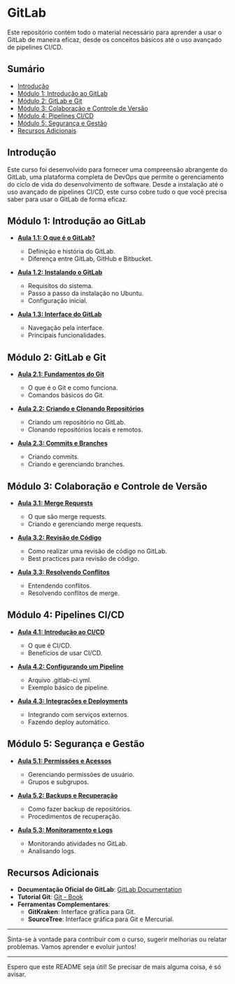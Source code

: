 # GitLab

Este repositório contém todo o material necessário para aprender a usar o GitLab de maneira eficaz, desde os conceitos básicos até o uso avançado de pipelines CI/CD.

## Sumário

- [Introdução](#introdução)
- [Módulo 1: Introdução ao GitLab](#módulo-1-introdução-ao-gitlab)
- [Módulo 2: GitLab e Git](#módulo-2-gitlab-e-git)
- [Módulo 3: Colaboração e Controle de Versão](#módulo-3-colaboração-e-controle-de-versão)
- [Módulo 4: Pipelines CI/CD](#módulo-4-pipelines-cicd)
- [Módulo 5: Segurança e Gestão](#módulo-5-segurança-e-gestão)
- [Recursos Adicionais](#recursos-adicionais)

## Introdução

Este curso foi desenvolvido para fornecer uma compreensão abrangente do GitLab, uma plataforma completa de DevOps que permite o gerenciamento do ciclo de vida do desenvolvimento de software. Desde a instalação até o uso avançado de pipelines CI/CD, este curso cobre tudo o que você precisa saber para usar o GitLab de forma eficaz.

## Módulo 1: Introdução ao GitLab

- **[Aula 1.1: O que é o GitLab?](modulo1/aula1.1.md)**
  - Definição e história do GitLab.
  - Diferença entre GitLab, GitHub e Bitbucket.
  
- **[Aula 1.2: Instalando o GitLab](modulo1/aula1.2.md)**
  - Requisitos do sistema.
  - Passo a passo da instalação no Ubuntu.
  - Configuração inicial.
  
- **[Aula 1.3: Interface do GitLab](modulo1/aula1.3.md)**
  - Navegação pela interface.
  - Principais funcionalidades.

## Módulo 2: GitLab e Git

- **[Aula 2.1: Fundamentos do Git](modulo2/aula2.1.md)**
  - O que é o Git e como funciona.
  - Comandos básicos do Git.
  
- **[Aula 2.2: Criando e Clonando Repositórios](modulo2/aula2.2.md)**
  - Criando um repositório no GitLab.
  - Clonando repositórios locais e remotos.
  
- **[Aula 2.3: Commits e Branches](modulo2/aula2.3.md)**
  - Criando commits.
  - Criando e gerenciando branches.

## Módulo 3: Colaboração e Controle de Versão

- **[Aula 3.1: Merge Requests](modulo3/aula3.1.md)**
  - O que são merge requests.
  - Criando e gerenciando merge requests.
  
- **[Aula 3.2: Revisão de Código](modulo3/aula3.2.md)**
  - Como realizar uma revisão de código no GitLab.
  - Best practices para revisão de código.
  
- **[Aula 3.3: Resolvendo Conflitos](modulo3/aula3.3.md)**
  - Entendendo conflitos.
  - Resolvendo conflitos de merge.

## Módulo 4: Pipelines CI/CD

- **[Aula 4.1: Introdução ao CI/CD](modulo4/aula4.1.md)**
  - O que é CI/CD.
  - Benefícios de usar CI/CD.
  
- **[Aula 4.2: Configurando um Pipeline](modulo4/aula4.2.md)**
  - Arquivo .gitlab-ci.yml.
  - Exemplo básico de pipeline.
  
- **[Aula 4.3: Integrações e Deployments](modulo4/aula4.3.md)**
  - Integrando com serviços externos.
  - Fazendo deploy automático.

## Módulo 5: Segurança e Gestão

- **[Aula 5.1: Permissões e Acessos](modulo5/aula5.1.md)**
  - Gerenciando permissões de usuário.
  - Grupos e subgrupos.
  
- **[Aula 5.2: Backups e Recuperação](modulo5/aula5.2.md)**
  - Como fazer backup de repositórios.
  - Procedimentos de recuperação.
  
- **[Aula 5.3: Monitoramento e Logs](modulo5/aula5.3.md)**
  - Monitorando atividades no GitLab.
  - Analisando logs.

## Recursos Adicionais

- **Documentação Oficial do GitLab**: [GitLab Documentation](https://docs.gitlab.com/)
- **Tutorial Git**: [Git - Book](https://git-scm.com/book/en/v2)
- **Ferramentas Complementares**:
  - **GitKraken**: Interface gráfica para Git.
  - **SourceTree**: Interface gráfica para Git e Mercurial.

---

Sinta-se à vontade para contribuir com o curso, sugerir melhorias ou relatar problemas. Vamos aprender e evoluir juntos!

---

Espero que este README seja útil! Se precisar de mais alguma coisa, é só avisar.